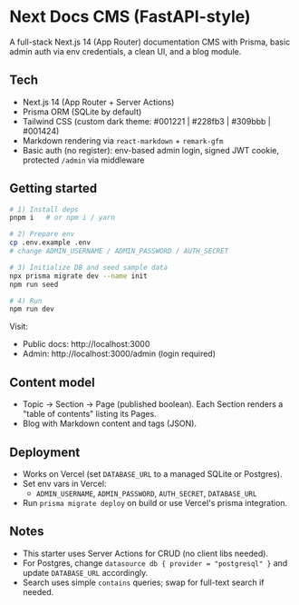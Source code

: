 # Next Docs CMS (FastAPI-style)

A full-stack Next.js 14 (App Router) documentation CMS with Prisma, basic admin auth via env credentials, a clean UI, and a blog module.

## Tech
- Next.js 14 (App Router + Server Actions)
- Prisma ORM (SQLite by default)
- Tailwind CSS (custom dark theme: #001221 | #228fb3 | #309bbb | #001424)
- Markdown rendering via `react-markdown` + `remark-gfm`
- Basic auth (no register): env-based admin login, signed JWT cookie, protected `/admin` via middleware

## Getting started
```bash
# 1) Install deps
pnpm i   # or npm i / yarn

# 2) Prepare env
cp .env.example .env
# change ADMIN_USERNAME / ADMIN_PASSWORD / AUTH_SECRET

# 3) Initialize DB and seed sample data
npx prisma migrate dev --name init
npm run seed

# 4) Run
npm run dev
```

Visit:
- Public docs: http://localhost:3000
- Admin: http://localhost:3000/admin  (login required)

## Content model
- Topic → Section → Page (published boolean). Each Section renders a "table of contents" listing its Pages.
- Blog with Markdown content and tags (JSON).

## Deployment
- Works on Vercel (set `DATABASE_URL` to a managed SQLite or Postgres).
- Set env vars in Vercel:
  - `ADMIN_USERNAME`, `ADMIN_PASSWORD`, `AUTH_SECRET`, `DATABASE_URL`
- Run `prisma migrate deploy` on build or use Vercel's prisma integration.

## Notes
- This starter uses Server Actions for CRUD (no client libs needed).
- For Postgres, change `datasource db { provider = "postgresql" }` and update `DATABASE_URL` accordingly.
- Search uses simple `contains` queries; swap for full-text search if needed.
